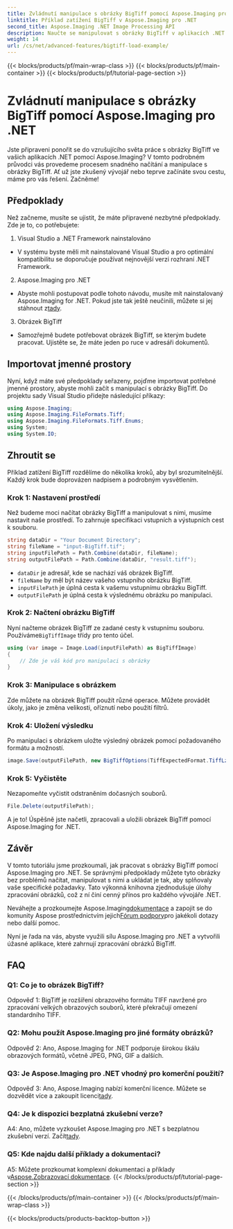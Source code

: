 ```yaml
---
title: Zvládnutí manipulace s obrázky BigTiff pomocí Aspose.Imaging pro .NET
linktitle: Příklad zatížení BigTiff v Aspose.Imaging pro .NET
second_title: Aspose.Imaging .NET Image Processing API
description: Naučte se manipulovat s obrázky BigTiff v aplikacích .NET pomocí Aspose.Imaging pro .NET. Postupujte podle našeho podrobného průvodce pro bezproblémovou manipulaci s obrázky.
weight: 14
url: /cs/net/advanced-features/bigtiff-load-example/
---
```


{{< blocks/products/pf/main-wrap-class >}}
{{< blocks/products/pf/main-container >}}
{{< blocks/products/pf/tutorial-page-section >}}

# Zvládnutí manipulace s obrázky BigTiff pomocí Aspose.Imaging pro .NET

Jste připraveni ponořit se do vzrušujícího světa práce s obrázky BigTiff ve vašich aplikacích .NET pomocí Aspose.Imaging? V tomto podrobném průvodci vás provedeme procesem snadného načítání a manipulace s obrázky BigTiff. Ať už jste zkušený vývojář nebo teprve začínáte svou cestu, máme pro vás řešení. Začněme!

## Předpoklady

Než začneme, musíte se ujistit, že máte připravené nezbytné předpoklady. Zde je to, co potřebujete:

1. Visual Studio a .NET Framework nainstalováno
- V systému byste měli mít nainstalované Visual Studio a pro optimální kompatibilitu se doporučuje používat nejnovější verzi rozhraní .NET Framework.

2. Aspose.Imaging pro .NET
-  Abyste mohli postupovat podle tohoto návodu, musíte mít nainstalovaný Aspose.Imaging for .NET. Pokud jste tak ještě neučinili, můžete si jej stáhnout z[tady](https://releases.aspose.com/imaging/net/).

3. Obrázek BigTiff
- Samozřejmě budete potřebovat obrázek BigTiff, se kterým budete pracovat. Ujistěte se, že máte jeden po ruce v adresáři dokumentů.

## Importovat jmenné prostory

Nyní, když máte své předpoklady seřazeny, pojďme importovat potřebné jmenné prostory, abyste mohli začít s manipulací s obrázky BigTiff. Do projektu sady Visual Studio přidejte následující příkazy:

```csharp
using Aspose.Imaging;
using Aspose.Imaging.FileFormats.Tiff;
using Aspose.Imaging.FileFormats.Tiff.Enums;
using System;
using System.IO;
```

## Zhroutit se

Příklad zatížení BigTiff rozdělíme do několika kroků, aby byl srozumitelnější. Každý krok bude doprovázen nadpisem a podrobným vysvětlením.

### Krok 1: Nastavení prostředí

Než budeme moci načítat obrázky BigTiff a manipulovat s nimi, musíme nastavit naše prostředí. To zahrnuje specifikaci vstupních a výstupních cest k souboru.

```csharp
string dataDir = "Your Document Directory";
string fileName = "input-BigTiff.tif";
string inputFilePath = Path.Combine(dataDir, fileName);
string outputFilePath = Path.Combine(dataDir, "result.tiff");
```

- `dataDir` je adresář, kde se nachází váš obrázek BigTiff.
- `fileName` by měl být název vašeho vstupního obrázku BigTiff.
- `inputFilePath` je úplná cesta k vašemu vstupnímu obrázku BigTiff.
- `outputFilePath` je úplná cesta k výslednému obrázku po manipulaci.

### Krok 2: Načtení obrázku BigTiff

 Nyní načteme obrázek BigTiff ze zadané cesty k vstupnímu souboru. Používáme`BigTiffImage` třídy pro tento účel.

```csharp
using (var image = Image.Load(inputFilePath) as BigTiffImage)
{
    // Zde je váš kód pro manipulaci s obrázky
}
```

### Krok 3: Manipulace s obrázkem

Zde můžete na obrázek BigTiff použít různé operace. Můžete provádět úkoly, jako je změna velikosti, oříznutí nebo použití filtrů.

### Krok 4: Uložení výsledku

Po manipulaci s obrázkem uložte výsledný obrázek pomocí požadovaného formátu a možností.

```csharp
image.Save(outputFilePath, new BigTiffOptions(TiffExpectedFormat.TiffLzwRgba));
```

### Krok 5: Vyčistěte

Nezapomeňte vyčistit odstraněním dočasných souborů.

```csharp
File.Delete(outputFilePath);
```

A je to! Úspěšně jste načetli, zpracovali a uložili obrázek BigTiff pomocí Aspose.Imaging for .NET.

## Závěr

V tomto tutoriálu jsme prozkoumali, jak pracovat s obrázky BigTiff pomocí Aspose.Imaging pro .NET. Se správnými předpoklady můžete tyto obrázky bez problémů načítat, manipulovat s nimi a ukládat je tak, aby splňovaly vaše specifické požadavky. Tato výkonná knihovna zjednodušuje úlohy zpracování obrázků, což z ní činí cenný přínos pro každého vývojáře .NET.

 Neváhejte a prozkoumejte Aspose.Imaging[dokumentace](https://reference.aspose.com/imaging/net/) a zapojit se do komunity Aspose prostřednictvím jejich[Fórum podpory](https://forum.aspose.com/)pro jakékoli dotazy nebo další pomoc.

Nyní je řada na vás, abyste využili sílu Aspose.Imaging pro .NET a vytvořili úžasné aplikace, které zahrnují zpracování obrázků BigTiff.

## FAQ

### Q1: Co je to obrázek BigTiff?

Odpověď 1: BigTiff je rozšíření obrazového formátu TIFF navržené pro zpracování velkých obrazových souborů, které překračují omezení standardního TIFF.

### Q2: Mohu použít Aspose.Imaging pro jiné formáty obrázků?

Odpověď 2: Ano, Aspose.Imaging for .NET podporuje širokou škálu obrazových formátů, včetně JPEG, PNG, GIF a dalších.

### Q3: Je Aspose.Imaging pro .NET vhodný pro komerční použití?

 Odpověď 3: Ano, Aspose.Imaging nabízí komerční licence. Můžete se dozvědět více a zakoupit licenci[tady](https://purchase.aspose.com/buy).

### Q4: Je k dispozici bezplatná zkušební verze?

 A4: Ano, můžete vyzkoušet Aspose.Imaging pro .NET s bezplatnou zkušební verzí. Začít[tady](https://releases.aspose.com/).

### Q5: Kde najdu další příklady a dokumentaci?

 A5: Můžete prozkoumat komplexní dokumentaci a příklady v[Aspose.Zobrazovací dokumentace](https://reference.aspose.com/imaging/net/).
{{< /blocks/products/pf/tutorial-page-section >}}

{{< /blocks/products/pf/main-container >}}
{{< /blocks/products/pf/main-wrap-class >}}

{{< blocks/products/products-backtop-button >}}
